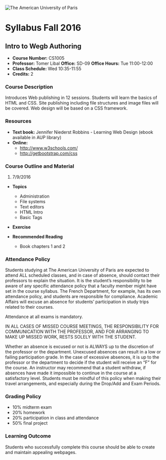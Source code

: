 ![The American University of Paris](https://upload.wikimedia.org/wikipedia/en/4/4c/American_University_of_Paris.png)
# Syllabus Fall 2016
## Intro to Wegb Authoring

* **Course Number:** CS1005
* **Professor:** Tomer Libal
  **Office:** SD-09
  **Office Hours:** Tue 11:00-12:00
* **Class Schedule:** Wed 10:35-11:55
* **Credits:** 2

### Course Description
Introduces Web publishing in 12 sessions. Students will learn the basics
of HTML and CSS. Site publishing
including file structures and image files will be covered.
Web design will be based on a CSS framework.

### Resources

* **Text book:**   Jennifer Niederst Robbins - Learning Web Design
  (ebook available in AUP library)
* **Online:**
  * http://www.w3schools.com/
  * http://getbootstrap.com/css

### Course Outline and Material

1. 7/9/2016

  * **Topics**

    * Administration
    * File systems
    * Text editors
    * HTML Intro
    * Basic Tags

  * **Exercise**

  * **Recommended Reading**

    * Book chapters 1 and 2


### Attendance Policy
Students studying at The American University of Paris are expected to
attend ALL scheduled classes, and in case of absence, should contact
their professors to explain the situation. It is the student’s
responsibility to be aware of any specific attendance policy that a
faculty member might have set in the course syllabus. The French
Department, for example, has its own attendance policy, and students are
responsible for compliance. Academic Affairs will excuse an absence for
students’ participation in study trips related to their courses.

Attendance at all exams is mandatory.

IN ALL CASES OF MISSED COURSE MEETINGS, THE RESPONSIBILITY FOR
COMMUNICATION WITH THE PROFESSOR, AND FOR ARRANGING TO MAKE UP MISSED
WORK, RESTS SOLELY WITH THE STUDENT.

Whether an absence is excused or not is ALWAYS up to the discretion of
the professor or the department. Unexcused absences can result in a low
or failing participation grade. In the case of excessive absences, it is
up to the professor or the department to decide if the student will
receive an “F” for the course. An instructor may recommend that a
student withdraw, if absences have made it impossible to continue in the
course at a satisfactory level.
Students must be mindful of this policy when making their travel
arrangements, and especially during the Drop/Add and Exam Periods.

### Grading Policy
* 10% midterm exam
* 20% homework
* 20% participation in class and attendance
* 50% final project

### Learning Outcome
Students who successfully complete this course should be able to
create and maintain appealing webpages.
